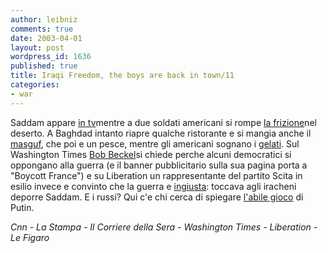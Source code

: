 ```yaml
---
author: leibniz
comments: true
date: 2003-04-01
layout: post
wordpress_id: 1636
published: true
title: Iraqi Freedom, the boys are back in town/11
categories:
- war
---
```


Saddam appare  [in tv](http://www.cnn.com/SPECIALS/2003/iraq/war.tracker/index.html)mentre a due soldati americani si rompe  [   la frizione](http://www.lastampa.it/edicola/sitoweb/Esteri/art1.asp)nel deserto. A Baghdad intanto riapre qualche ristorante e si mangia anche il [masguf](http://www.corriere.it/edicola/index.jsp?path=ESTERI&doc=APRE), che poi e un pesce, mentre gli americani sognano i [gelati](http://www.corriere.it/edicola/index.jsp?path=ESTERI&doc=POP). Sul Washington Times [Bob Beckel](http://www.washtimes.com/op-ed/20030401-32833666.htm)si chiede perche alcuni democratici si oppongano alla guerra (e il banner pubblicitario sulla sua pagina porta a "Boycott France") e su Liberation un rappresentante del partito Scita in esilio invece e convinto che la guerra e [ingiusta](http://www.liberation.com/page.php?Article=100154): toccava agli iracheni deporre Saddam. E i russi? Qui c'e chi cerca di spiegare [l'abile gioco](http://www.lefigaro.fr/opinion/20030401.FIG0122.html) di Putin.   

_Cnn - La Stampa - Il Corriere della Sera - Washington Times - Liberation - Le Figaro_
